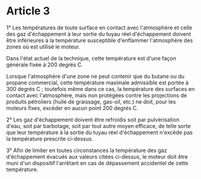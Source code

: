 # Article 3

1° Les températures de toute surface en contact avec l'atmosphère et celle des gaz d'échappement à leur sortie du tuyau réel d'échappement doivent être inférieures à la température susceptible d'enflammer l'atmosphère des zones où est utilisé le moteur.

Dans l'état actuel de la technique, cette température est d'une façon générale fixée à 200 degrés C.

Lorsque l'atmosphère d'une zone ne peut contenir que du butane ou du propane commercial, cette température maximale admissible est portée à 300 degrés C ; toutefois même dans ce cas, la température des surfaces en contact avec l'atmosphère, mais non protégées contre les projections de produits pétroliers (huile de graissage, gas-oil, etc.) ne doit, pour les moteurs fixes, excéder en aucun point 200 degrés C.

2° Les gaz d'échappement doivent être refroidis soit par pulvérisation d'eau, soit par barbotage, soit par tout autre moyen efficace, de telle sorte que leur température à la sortie du tuyau réel d'échappement n'excède pas la température prescrite ci-dessus.

3° Afin de limiter en toutes circonstances la température des gaz d'échappement évacués aux valeurs citées ci-dessus, le moteur doit être muni d'un dispositif l'arrêtant en cas de dépassement accidentel de cette température.

